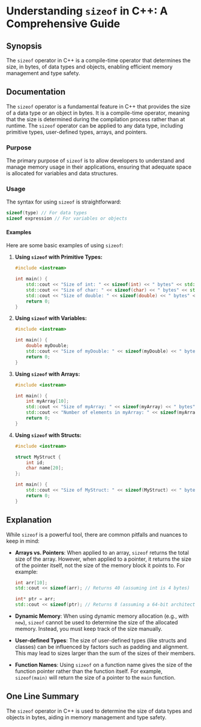 <!--
Meta Description: # Understanding `sizeof` in C++: A Comprehensive Guide ## Synopsis The `sizeof` operator in C++ is a compile-time operator that determines the size, i...
Meta Keywords: sizeof, size, std, int, bytes
-->

# Understanding `sizeof` in C++: A Comprehensive Guide

## Synopsis
The `sizeof` operator in C++ is a compile-time operator that determines the size, in bytes, of data types and objects, enabling efficient memory management and type safety.

## Documentation
The `sizeof` operator is a fundamental feature in C++ that provides the size of a data type or an object in bytes. It is a compile-time operator, meaning that the size is determined during the compilation process rather than at runtime. The `sizeof` operator can be applied to any data type, including primitive types, user-defined types, arrays, and pointers.

### Purpose
The primary purpose of `sizeof` is to allow developers to understand and manage memory usage in their applications, ensuring that adequate space is allocated for variables and data structures.

### Usage
The syntax for using `sizeof` is straightforward:
```cpp
sizeof(type) // For data types
sizeof expression // For variables or objects
```

#### Examples
Here are some basic examples of using `sizeof`:

1. **Using `sizeof` with Primitive Types:**
   ```cpp
   #include <iostream>

   int main() {
       std::cout << "Size of int: " << sizeof(int) << " bytes" << std::endl;
       std::cout << "Size of char: " << sizeof(char) << " bytes" << std::endl;
       std::cout << "Size of double: " << sizeof(double) << " bytes" << std::endl;
       return 0;
   }
   ```

2. **Using `sizeof` with Variables:**
   ```cpp
   #include <iostream>

   int main() {
       double myDouble;
       std::cout << "Size of myDouble: " << sizeof(myDouble) << " bytes" << std::endl;
       return 0;
   }
   ```

3. **Using `sizeof` with Arrays:**
   ```cpp
   #include <iostream>

   int main() {
       int myArray[10];
       std::cout << "Size of myArray: " << sizeof(myArray) << " bytes" << std::endl;
       std::cout << "Number of elements in myArray: " << sizeof(myArray) / sizeof(myArray[0]) << std::endl;
       return 0;
   }
   ```

4. **Using `sizeof` with Structs:**
   ```cpp
   #include <iostream>

   struct MyStruct {
       int id;
       char name[20];
   };

   int main() {
       std::cout << "Size of MyStruct: " << sizeof(MyStruct) << " bytes" << std::endl;
       return 0;
   }
   ```

## Explanation
While `sizeof` is a powerful tool, there are common pitfalls and nuances to keep in mind:

- **Arrays vs. Pointers**: When applied to an array, `sizeof` returns the total size of the array. However, when applied to a pointer, it returns the size of the pointer itself, not the size of the memory block it points to. For example:
  ```cpp
  int arr[10];
  std::cout << sizeof(arr); // Returns 40 (assuming int is 4 bytes)
  
  int* ptr = arr;
  std::cout << sizeof(ptr); // Returns 8 (assuming a 64-bit architecture)
  ```

- **Dynamic Memory**: When using dynamic memory allocation (e.g., with `new`), `sizeof` cannot be used to determine the size of the allocated memory. Instead, you must keep track of the size manually.

- **User-defined Types**: The size of user-defined types (like structs and classes) can be influenced by factors such as padding and alignment. This may lead to sizes larger than the sum of the sizes of their members.

- **Function Names**: Using `sizeof` on a function name gives the size of the function pointer rather than the function itself. For example, `sizeof(main)` will return the size of a pointer to the `main` function.

## One Line Summary
The `sizeof` operator in C++ is used to determine the size of data types and objects in bytes, aiding in memory management and type safety.